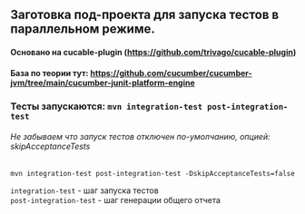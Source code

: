 ## Заготовка под-проекта для запуска тестов в параллельном режиме.
#### Основано на cucable-plugin (https://github.com/trivago/cucable-plugin)
#### База по теории тут: https://github.com/cucumber/cucumber-jvm/tree/main/cucumber-junit-platform-engine

### Тесты запускаются: `mvn integration-test post-integration-test`
###### Не забываем что запуск тестов отключен по-умолчанию, опцией: skipAcceptanceTests

`mvn integration-test post-integration-test -DskipAcceptanceTests=false`

`integration-test` - шаг запуска тестов\
`post-integration-test`   - шаг генерации общего отчета
